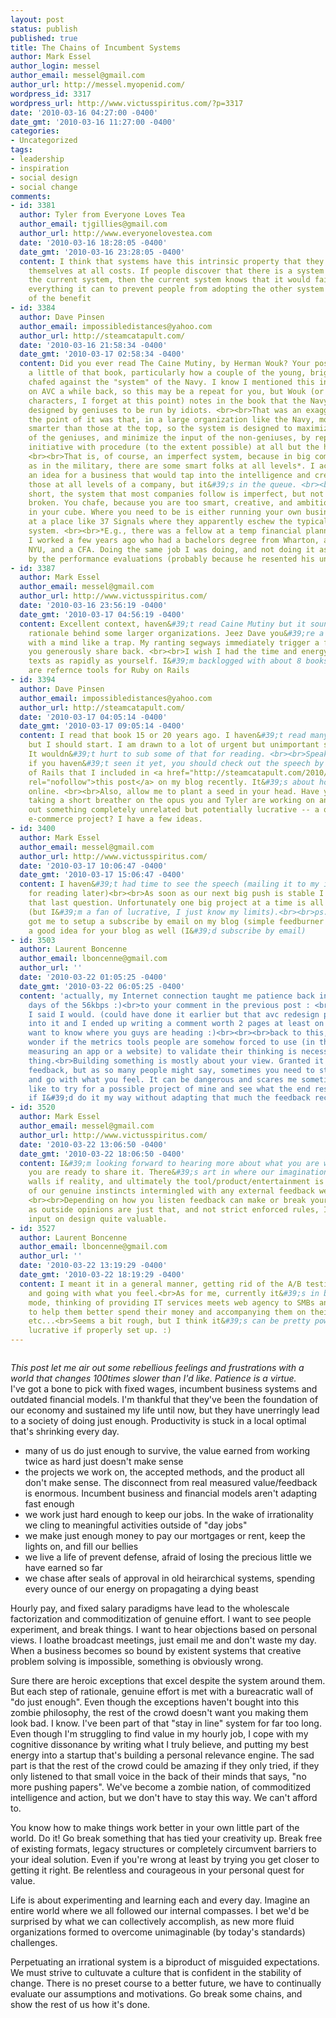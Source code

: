 ```yaml
---
layout: post
status: publish
published: true
title: The Chains of Incumbent Systems
author: Mark Essel
author_login: messel
author_email: messel@gmail.com
author_url: http://messel.myopenid.com/
wordpress_id: 3317
wordpress_url: http://www.victusspiritus.com/?p=3317
date: '2010-03-16 04:27:00 -0400'
date_gmt: '2010-03-16 11:27:00 -0400'
categories:
- Uncategorized
tags:
- leadership
- inspiration
- social design
- social change
comments:
- id: 3381
  author: Tyler from Everyone Loves Tea
  author_email: tjgillies@gmail.com
  author_url: http://www.everyonelovestea.com
  date: '2010-03-16 18:28:05 -0400'
  date_gmt: '2010-03-16 23:28:05 -0400'
  content: I think that systems have this intrinsic property that they must sustain
    themselves at all costs. If people discover that there is a system outside of
    the current system, then the current system knows that it would fail and does
    everything it can to prevent people from adopting the other system regardless
    of the benefit
- id: 3384
  author: Dave Pinsen
  author_email: impossibledistances@yahoo.com
  author_url: http://steamcatapult.com/
  date: '2010-03-16 21:58:34 -0400'
  date_gmt: '2010-03-17 02:58:34 -0400'
  content: Did you ever read The Caine Mutiny, by Herman Wouk? Your post reminds me
    a little of that book, particularly how a couple of the young, bright officers
    chafed against the "system" of the Navy. I know I mentioned this in another context
    on AVC a while back, so this may be a repeat for you, but Wouk (or one of his
    characters, I forget at this point) notes in the book that the Navy is a system
    designed by geniuses to be run by idiots. <br><br>That was an exaggeration, but
    the point of it was that, in a large organization like the Navy, most people aren&#39;t
    smarter than those at the top, so the system is designed to maximize the input
    of the geniuses, and minimize the input of the non-geniuses, by replacing individual
    initiative with procedure (to the extent possible) at all but the highest levels.
    <br><br>That is, of course, an imperfect system, because in big companies as well
    as in the military, there are some smart folks at all levels*. I actually have
    an idea for a business that would tap into the intelligence and creativity of
    those at all levels of a company, but it&#39;s in the queue. <br><br>Long story
    short, the system that most companies follow is imperfect, but not necessarily
    broken. You chafe, because you are too smart, creative, and ambitious to stay
    in your cube. Where you need to be is either running your own business, or working
    at a place like 37 Signals where they apparently eschew the typical corporate
    system. <br><br>*E.g., there was a fellow at a temp financial planning gig where
    I worked a few years ago who had a bachelors degree from Wharton, and MBA from
    NYU, and a CFA. Doing the same job I was doing, and not doing it as well, judging
    by the performance evaluations (probably because he resented his underemployment).
- id: 3387
  author: Mark Essel
  author_email: messel@gmail.com
  author_url: http://www.victusspiritus.com/
  date: '2010-03-16 23:56:19 -0400'
  date_gmt: '2010-03-17 04:56:19 -0400'
  content: Excellent context, haven&#39;t read Caine Mutiny but it sounds like a good
    rationale behind some larger organizations. Jeez Dave you&#39;re a reading machine
    with a mind like a trap. My ranting segways immediately trigger a fresh read that
    you generously share back. <br><br>I wish I had the time and energy to consume
    texts as rapidly as yourself. I&#39;m backlogged with about 8 books, two of which
    are refernce tools for Ruby on Rails
- id: 3394
  author: Dave Pinsen
  author_email: impossibledistances@yahoo.com
  author_url: http://steamcatapult.com/
  date: '2010-03-17 04:05:14 -0400'
  date_gmt: '2010-03-17 09:05:14 -0400'
  content: I read that book 15 or 20 years ago. I haven&#39;t read many books recently,
    but I should start. I am drawn to a lot of urgent but unimportant stuff online.
    It wouldn&#39;t hurt to sub some of that for reading. <br><br>Speaking of Rails,
    if you haven&#39;t seen it yet, you should check out the speech by the creator
    of Rails that I included in <a href="http://steamcatapult.com/2010/03/13/rework/"
    rel="nofollow">this post</a> on my blog recently. It&#39;s about how to make money
    online. <br><br>Also, allow me to plant a seed in your head. Have you considered
    taking a short breather on the opus you and Tyler are working on and knocking
    out something completely unrelated but potentially lucrative -- a quick, lower-tech,
    e-commerce project? I have a few ideas.
- id: 3400
  author: Mark Essel
  author_email: messel@gmail.com
  author_url: http://www.victusspiritus.com/
  date: '2010-03-17 10:06:47 -0400'
  date_gmt: '2010-03-17 15:06:47 -0400'
  content: I haven&#39;t had time to see the speech (mailing it to my inbox/labelling
    for reading later)<br><br>As soon as our next big push is stable I can consider
    that last question. Unfortunately one big project at a time is all I can handle
    (but I&#39;m a fan of lucrative, I just know my limits).<br><br>ps. Arnold Waldstein
    got me to setup a subscribe by email on my blog (simple feedburner option). It&#39;s
    a good idea for your blog as well (I&#39;d subscribe by email)
- id: 3503
  author: Laurent Boncenne
  author_email: lboncenne@gmail.com
  author_url: ''
  date: '2010-03-22 01:05:25 -0400'
  date_gmt: '2010-03-22 06:05:25 -0400'
  content: 'actually, my Internet connection taught me patience back in the good old
    days of the 56kbps :)<br>to your comment in the previous post : <br>yes I am,
    I said I would. (could have done it earlier but that avc redesign post got me
    into it and I ended up writing a comment worth 2 pages at least on word lol)<br><br>I
    want to know where you guys are heading :)<br><br><br>back to this,<br>I sometimes
    wonder if the metrics tools people are somehow forced to use (in the context of
    measuring an app or a website) to validate their thinking is necessarily a good
    thing.<br>Building something is mostly about your view. Granted it helps to get
    feedback, but as so many people might say, sometimes you need to stop listening
    and go with what you feel. It can be dangerous and scares me sometimes, I&#39;d
    like to try for a possible project of mine and see what the end result might be
    if I&#39;d do it my way without adapting that much the feedback received.'
- id: 3520
  author: Mark Essel
  author_email: messel@gmail.com
  author_url: http://www.victusspiritus.com/
  date: '2010-03-22 13:06:50 -0400'
  date_gmt: '2010-03-22 18:06:50 -0400'
  content: I&#39;m looking forward to hearing more about what you are working on when
    you are ready to share it. There&#39;s art in where our imaginations meet the
    walls if reality, and ultimately the tool/product/entertainment is a function
    of our genuine instincts intermingled with any external feedback we allow in.
    <br><br>Depending on how you listen feedback can make or break your work. As long
    as outside opinions are just that, and not strict enforced rules, I find the additional
    input on design quite valuable.
- id: 3527
  author: Laurent Boncenne
  author_email: lboncenne@gmail.com
  author_url: ''
  date: '2010-03-22 13:19:29 -0400'
  date_gmt: '2010-03-22 18:19:29 -0400'
  content: I meant it in a general manner, getting rid of the A/B testing for a bit,
    and going with what you feel.<br>As for me, currently it&#39;s in brainstorming
    mode, thinking of providing IT services meets web agency to SMBs and startups,
    to help them better spend their money and accompanying them on their way to growth
    etc...<br>Seems a bit rough, but I think it&#39;s can be pretty powerful and quite
    lucrative if properly set up. :)
---
```

<p><a href="http://m.flickr.com/#/photos/mr_mo-fo/2138740820/"><img src="{{ site.url }}/assets/2010/03/l_500_333_86307DF1-0236-430C-BCD9-BF5B8D577ACD.jpeg" alt="" class="alignnone size-full" /></a></p>
<p><I>This post let me air out some rebellious feelings and frustrations with a world that changes 100times slower than I'd like. Patience is a virtue.</I><br />
I've got a bone to pick with fixed wages, incumbent business systems and outdated financial models. I'm thankful that they've been the foundation of our economy and sustained my life until now, but they have unerringly lead to a society of doing just enough. Productivity is stuck in a local optimal that's shrinking every day.</p>
<ul>
<li>many of us do just enough to survive, the value earned from working twice as hard just doesn't make sense </li>
<li>the projects we work on, the accepted methods, and the product all don't make sense. The disconnect from real measured value/feedback is enormous. Incumbent business and financial models aren't adapting fast enough</li>
<li>we work just hard enough to keep our jobs. In the wake of irrationality we cling to meaningful activities outside of "day jobs"</li>
<li>we make just enough money to pay our mortgages or rent, keep the lights on, and fill our bellies</li>
<li>we live a life of prevent defense, afraid of losing the precious little we have earned so far</li>
<li>we chase after seals of approval in old heirarchical systems, spending every ounce of our energy on propagating a dying beast</li>
</ul>
<p>Hourly pay, and fixed salary paradigms have lead to the wholescale factorization and commoditization of genuine effort. I want to see people experiment, and break things. I want to hear objections based on personal views. I loathe broadcast meetings, just email me and don't waste my day. When a business becomes so bound by existent systems that creative problem solving is impossible, something is obviously wrong. </p>
<p>Sure there are heroic exceptions that excel despite the system around them. But each step of rationale, genuine effort is met with a bureacratic wall of "do just enough". Even though the exceptions haven't bought into this zombie philosophy, the rest of the crowd doesn't want you making them look bad. I know. I've been part of that "stay in line" system for far too long. Even though I'm struggling to find value in my hourly job, I cope with my cognitive dissonance by writing what I truly believe, and putting my best energy into a startup that's building a personal relevance engine. The sad part is that the rest of the crowd could be amazing if they only tried, if they only listened to that small voice in the back of their minds that says, "no more pushing papers". We've become a zombie nation, of commoditized intelligence and action, but we don't have to stay this way. We can't afford to.</p>
<p>You know how to make things work better in your own little part of the world. Do it! Go break something that has tied your creativity up. Break free of existing formats, legacy structures or completely circumvent barriers to your ideal solution. Even if you're wrong at least by trying you get closer to getting it right. Be relentless and courageous in your personal quest for value. </p>
<p>Life is about experimenting and learning each and every day. Imagine an entire world where we all followed our internal compasses. I bet we'd be surprised by what we can collectively accomplish, as new more fluid organizations formed to overcome unimaginable (by today's standards) challenges.  </p>
<p>Perpetuating an irrational system is a biproduct of misguided expectations. We must strive to cultuvate a culture that is confident in the stability of change. There is no preset course to a better future, we have to continually evaluate our assumptions and motivations. Go break some chains, and show the rest of us how it's done.</p>
